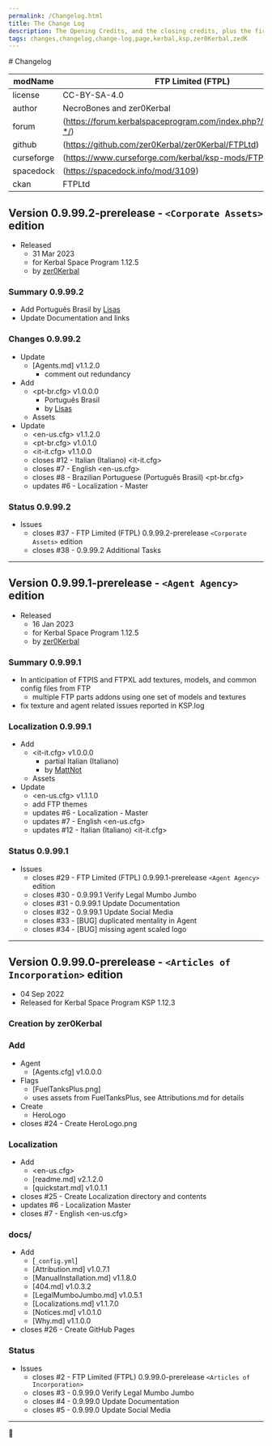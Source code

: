 ```yaml
---
permalink: /Changelog.html
title: The Change Log
description: The Opening Credits, and the closing credits, plus the first of two (or is three) end credit scenes
tags: changes,changelog,change-log,page,kerbal,ksp,zer0Kerbal,zedK
---
```

<!-- hdr-changelog.md v1.0.0.0
FTP Limited (FTPL)
created: 13 May 2022
updated:
this file: CC BY-ND 4.0 by zer0Kerbal --># Changelog  
  
| modName    | FTP Limited (FTPL)                                                |
| ---------- | ----------------------------------------------------------------- |
| license    | CC-BY-SA-4.0                                                      |
| author     | NecroBones and zer0Kerbal                                         |
| forum      | (https://forum.kerbalspaceprogram.com/index.php?/topic/209628-*/) |
| github     | (https://github.com/zer0Kerbal/zer0Kerbal/FTPLtd)                 |
| curseforge | (https://www.curseforge.com/kerbal/ksp-mods/FTPLtd)               |
| spacedock  | (https://spacedock.info/mod/3109)                                 |
| ckan       | FTPLtd                                                            |

## Version 0.9.99.2-prerelease - `<Corporate Assets>` edition

* Released
  * 31 Mar 2023
  * for Kerbal Space Program 1.12.5
  * by [zer0Kerbal](https://github.com/zer0Kerbal)

### Summary 0.9.99.2

* Add Português Brasil by [Lisas](https://github.com/Lisias)
* Update Documentation and links

### Changes 0.9.99.2

* Update
  * [Agents.md] v1.1.2.0
    * comment out redundancy
* Add
  * <pt-br.cfg> v1.0.0.0
    * Português Brasil
    * by [Lisas](https://github.com/Lisias)
  * Assets
* Update
  * <en-us.cfg> v1.1.2.0
  * <pt-br.cfg> v1.0.1.0
  * <it-it.cfg> v1.1.0.0
  * closes #12 - Italian (Italiano) <it-it.cfg>
  * closes #7 - English <en-us.cfg>
  * closes #8 - Brazilian Portuguese (Português Brasil) <pt-br.cfg>
  * updates #6 - Localization - Master

### Status 0.9.99.2

* Issues
  * closes #37 - FTP Limited (FTPL) 0.9.99.2-prerelease `<Corporate Assets>` edition
  * closes #38 - 0.9.99.2 Additional Tasks

---

## Version 0.9.99.1-prerelease - `<Agent Agency>` edition

* Released
  * 16 Jan 2023
  * for Kerbal Space Program 1.12.5
  * by [zer0Kerbal](https://github.com/zer0Kerbal)

### Summary 0.9.99.1

* In anticipation of FTPIS and FTPXL add textures, models, and common config files from FTP
  * multiple FTP parts addons using one set of models and textures
* fix texture and agent related issues reported in KSP.log

### Localization 0.9.99.1

* Add
  * <it-it.cfg> v1.0.0.0
    * partial Italian (Italiano)
    * by [MattNot](https://github.com/MattNot)
  * Assets
* Update
  * <en-us.cfg> v1.1.1.0
  * add FTP themes
  * updates #6 - Localization - Master
  * updates #7 - English <en-us.cfg>
  * updates #12 - Italian (Italiano) <it-it.cfg>

### Status 0.9.99.1

* Issues
  * closes #29 - FTP Limited (FTPL) 0.9.99.1-prerelease `<Agent Agency>` edition
  * closes #30 - 0.9.99.1 Verify Legal Mumbo Jumbo
  * closes #31 - 0.9.99.1 Update Documentation
  * closes #32 - 0.9.99.1 Update Social Media
  * closes #33 - [BUG] duplicated mentality in Agent
  * closes #34 - [BUG] missing agent scaled logo

---

## Version 0.9.99.0-prerelease - `<Articles of Incorporation>` edition

* 04 Sep 2022  
* Released for Kerbal Space Program KSP 1.12.3

### Creation by zer0Kerbal

### Add

* Agent
  * [Agents.cfg] v1.0.0.0
* Flags
  * [FuelTanksPlus.png]
  * uses assets from FuelTanksPlus, see Attributions.md for details
* Create
  * HeroLogo
* closes #24 - Create HeroLogo.png

### Localization

* Add
  * <en-us.cfg>
  * [readme.md] v2.1.2.0
  * [quickstart.md] v1.0.1.1
* closes #25 - Create Localization directory and contents
* updates #6 - Localization Master
* closes #7 - English <en-us.cfg>

### docs/

* Add
  * [`_config.yml`]
  * [Attribution.md] v1.0.7.1
  * [ManualInstallation.md] v1.1.8.0
  * [404.md] v1.0.3.2
  * [LegalMumboJumbo.md] v1.0.5.1
  * [Localizations.md] v1.1.7.0
  * [Notices.md] v1.0.1.0
  * [Why.md] v1.1.0.0
* closes #26 - Create GitHub Pages

### Status

* Issues
  * closes #2 - FTP Limited (FTPL) 0.9.99.0-prerelease `<Articles of Incorporation>`
  * closes #3 - 0.9.99.0 Verify Legal Mumbo Jumbo
  * closes #4 - 0.9.99.0 Update Documentation
  * closes #5 - 0.9.99.0 Update Social Media

---
